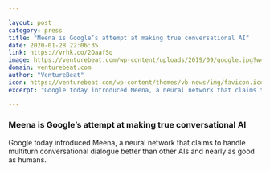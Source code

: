 ```yaml
---

layout: post
category: press
title: "Meena is Google’s attempt at making true conversational AI"
date: 2020-01-28 22:06:35
link: https://vrhk.co/2OaafSq
image: https://venturebeat.com/wp-content/uploads/2019/09/google.jpg?w=1200&strip=all
domain: venturebeat.com
author: "VentureBeat"
icon: https://venturebeat.com/wp-content/themes/vb-news/img/favicon.ico
excerpt: "Google today introduced Meena, a neural network that claims to handle multiturn conversational dialogue better than other AIs and nearly as good as humans."

---
```


### Meena is Google’s attempt at making true conversational AI

Google today introduced Meena, a neural network that claims to handle multiturn conversational dialogue better than other AIs and nearly as good as humans.